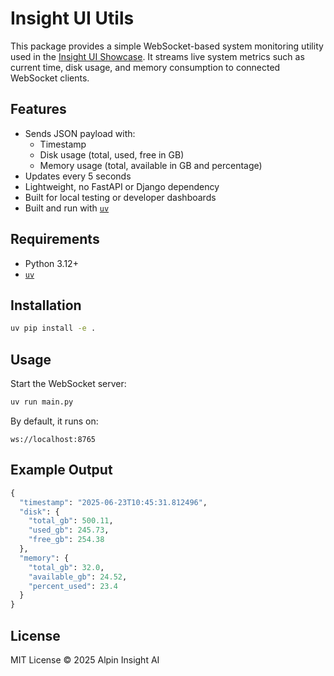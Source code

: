 # Insight UI Utils

This package provides a simple WebSocket-based system monitoring utility used in the [Insight UI Showcase](https://github.com/alpininsight/insight-ui). It streams live system metrics such as current time, disk usage, and memory consumption to connected WebSocket clients.

## Features

- Sends JSON payload with:
  - Timestamp
  - Disk usage (total, used, free in GB)
  - Memory usage (total, available in GB and percentage)
- Updates every 5 seconds
- Lightweight, no FastAPI or Django dependency
- Built for local testing or developer dashboards
- Built and run with [`uv`](https://github.com/astral-sh/uv)

## Requirements

- Python 3.12+
- [`uv`](https://github.com/astral-sh/uv)

## Installation

```bash
uv pip install -e .
```

## Usage

Start the WebSocket server:

```bash
uv run main.py
```

By default, it runs on:

`ws://localhost:8765`

## Example Output

```py
{
  "timestamp": "2025-06-23T10:45:31.812496",
  "disk": {
    "total_gb": 500.11,
    "used_gb": 245.73,
    "free_gb": 254.38
  },
  "memory": {
    "total_gb": 32.0,
    "available_gb": 24.52,
    "percent_used": 23.4
  }
}
```

## License

MIT License © 2025 Alpin Insight AI
